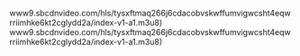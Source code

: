 www9.sbcdnvideo.com/hls/tysxftmaq266j6cdacobvskwffumvigwcsht4eqwrriimhke6kt2cglydd2a/index-v1-a1.m3u8)
www9.sbcdnvideo.com/hls/tysxftmaq266j6cdacobvskwffumvigwcsht4eqwrriimhke6kt2cglydd2a/index-v1-a1.m3u8)

